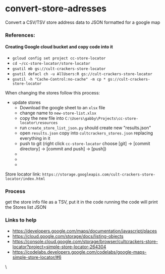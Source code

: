 # convert-store-adresses
Convert a CSV/TSV store address data to JSON formatted for a google map

### References:
#### Creating Google cloud bucket and copy code into it 
- `gcloud config set project cc-store-locator`
- `cd ~/cc-store-locator/store-locator`
- `gsutil mb gs://cult-crackers-store-locator` 
- `gsutil defacl ch -u AllUsers:R gs://cult-crackers-store-locator`
- `gsutil -h "Cache-Control:no-cache" -m cp * gs://cult-crackers-store-locator`

When changing the stores follow this process:
- update stores  
  * Download the google sheet to an `xlsx` file 
  * change name to `new-store-list.xlsx`
  * copy the new file into `C:\Users\gabby\Projects\cc-store-locator\resources`   
  * run `create_store_list_json.py`  should create new "results.json"
  * open `results.json` copy into `cultcrackers_stores.json` replacing everything in it
  * push to git (right click `cc-store-locator` choose [git] -> [commit directory] -> [commit and push] -> [push])
  * 
  *
  *

Store locator link: 
`https://storage.googleapis.com/cult-crackers-store-locator/index.html` 

### Process
get the store info file as a TSV, put it in the code 
running the code will print the Stores list JSON 

### Links to help
- https://developers.google.com/maps/documentation/javascript/places 
- https://cloud.google.com/storage/docs/listing-objects 
- https://console.cloud.google.com/storage/browser/cultcrackers-store-locator?project=simple-store-locator-264304 
- https://codelabs.developers.google.com/codelabs/google-maps-simple-store-locator/#6

\
